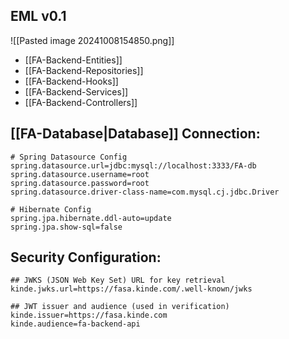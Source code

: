 ## EML v0.1
![[Pasted image 20241008154850.png]]
- [[FA-Backend-Entities]]
- [[FA-Backend-Repositories]]
- [[FA-Backend-Hooks]]
- [[FA-Backend-Services]]
- [[FA-Backend-Controllers]]
## [[FA-Database|Database]] Connection:
```properties
# Spring Datasource Config  
spring.datasource.url=jdbc:mysql://localhost:3333/FA-db  
spring.datasource.username=root  
spring.datasource.password=root  
spring.datasource.driver-class-name=com.mysql.cj.jdbc.Driver  
  
# Hibernate Config  
spring.jpa.hibernate.ddl-auto=update  
spring.jpa.show-sql=false
```
## Security Configuration:
```properties
## JWKS (JSON Web Key Set) URL for key retrieval  
kinde.jwks.url=https://fasa.kinde.com/.well-known/jwks  
  
## JWT issuer and audience (used in verification)  
kinde.issuer=https://fasa.kinde.com  
kinde.audience=fa-backend-api
```